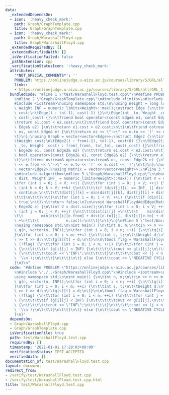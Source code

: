 ```yaml
---
data:
  _extendedDependsOn:
  - icon: ':heavy_check_mark:'
    path: Graph/GraphTemplate.cpp
    title: Graph/GraphTemplate.cpp
  - icon: ':heavy_check_mark:'
    path: Graph/WarashallFloyd.cpp
    title: Graph/WarashallFloyd.cpp
  _extendedRequiredBy: []
  _extendedVerifiedWith: []
  _isVerificationFailed: false
  _pathExtension: cpp
  _verificationStatusIcon: ':heavy_check_mark:'
  attributes:
    '*NOT_SPECIAL_COMMENTS*': ''
    PROBLEM: https://onlinejudge.u-aizu.ac.jp/courses/library/5/GRL/all/GRL_1_C
    links:
    - https://onlinejudge.u-aizu.ac.jp/courses/library/5/GRL/all/GRL_1_C
  bundledCode: "#line 1 \"test/WarashallFloyd.test.cpp\"\n#define PROBLEM \"https://onlinejudge.u-aizu.ac.jp/courses/library/5/GRL/all/GRL_1_C\"\
    \n#line 2 \"Graph/GraphTemplate.cpp\"\n#include <limits>\n#include <vector>\n\
    #include <iostream>\nusing namespace std;\n\nusing Weight = long long;\nconstexpr\
    \ Weight INF = numeric_limits<Weight>::max();\nstruct Edge {\n\tint to;\n\tWeight\
    \ cost;\n\tEdge() : to(-1), cost(-1) {}\n\tEdge(int _to, Weight _cost = 1) : to(_to),\
    \ cost(_cost) {}\n\tfriend bool operator<(const Edge& e1, const Edge& e2) {\n\t\
    \treturn e1.cost < e2.cost;\n\t}\n\tfriend bool operator>(const Edge& e1, const\
    \ Edge& e2) {\n\t\treturn e1.cost > e2.cost;\n\t}\n\tfriend ostream& operator<<(ostream&\
    \ os, const Edge& e) {\n\t\treturn os << \"->\" << e.to << '(' << e.cost << ')';\n\
    \t}\n};\nusing Graph = vector<vector<Edge>>;\nstruct Edge2 {\n\tint from, to;\n\
    \tWeight cost;\n\tEdge2() : from(-1), to(-1), cost(0) {}\n\tEdge2(int _from, int\
    \ _to, Weight _cost) : from(_from), to(_to), cost(_cost) {}\n\tfriend bool operator<(const\
    \ Edge2& e1, const Edge2& e2) {\n\t\treturn e1.cost < e2.cost;\n\t}\n\tfriend\
    \ bool operator>(const Edge2& e1, const Edge2& e2) {\n\t\treturn e1.cost > e2.cost;\n\
    \t}\n\tfriend ostream& operator<<(ostream& os, const Edge2& e) {\n\t\treturn os\
    \ << e.from << \"->\" << e.to << '(' << e.cost << ')';\n\t}\n};\nusing Edges =\
    \ vector<Edge2>;\nusing Matrix = vector<vector<Weight>>;\n#line 3 \"Graph/WarashallFloyd.cpp\"\
    \n#include <algorithm>\n#line 5 \"Graph/WarashallFloyd.cpp\"\n\nbool WarashallFloyd(Matrix&\
    \ dist, Weight INF_ = numeric_limits<Weight>::max()) {\n\tint V = dist.size();\n\
    \tfor (int i = 0; i < V; ++i) {\n\t\tfor (int j = 0; j < V; ++j) {\n\t\t\tfor\
    \ (int k = 0; k < V; ++k) {\n\t\t\t\tif (dist[j][i] == INF_ || dist[i][k] == INF_)\
    \ continue;\n\t\t\t\tdist[j][k] = min(dist[j][k], dist[j][i] + dist[i][k]);\n\t\
    \t\t}\n\t\t}\n\t}\n\tfor (int i = 0; i < V; ++i) {\n\t\tif (dist[i][i] < 0) return\
    \ true;\n\t}\n\treturn false;\n}\n\nvoid WarashallFloydAddEdge(Matrix& dist, const\
    \ Edge2& e) {\n\tint V = dist.size();\n\tfor (int i = 0; i < V; ++i) {\n\t\tfor\
    \ (int j = 0; j < V; ++j) {\n\t\t\tdist[i][j] =\n\t\t\t    min(dist[i][j],\n\t\
    \t\t        min(dist[i][e.from] + dist[e.to][j], dist[i][e.to] + dist[e.from][j])\
    \ +\n\t\t\t            e.cost);\n\t\t}\n\t}\n}\n#line 5 \"test/WarashallFloyd.test.cpp\"\
    \nusing namespace std;\n\nint main() {\n\tint n, m;\n\tcin >> n >> m;\n\tMatrix\
    \ g(n, vector(n, INF));\n\tfor (int i = 0; i < n; ++i) {\n\t\tg[i][i] = 0;\n\t\
    }\n\tfor (int i = 0; i < m; ++i) {\n\t\tint s, t;\n\t\tWeight d;\n\t\tcin >> s\
    \ >> t >> d;\n\t\tg[s][t] = d;\n\t}\n\n\tbool flag = WarashallFloyd(g);\n\tif\
    \ (!flag) {\n\t\tfor (int i = 0; i < n; ++i) {\n\t\t\tfor (int j = 0; j < n; ++j)\
    \ {\n\t\t\t\tif (g[i][j] < INF) {\n\t\t\t\t\tcout << g[i][j];\n\t\t\t\t} else\
    \ {\n\t\t\t\t\tcout << \"INF\";\n\t\t\t\t}\n\t\t\t\tcout << (j < n - 1 ? ' ' :\
    \ '\\n');\n\t\t\t}\n\t\t}\n\t} else {\n\t\tcout << \"NEGATIVE CYCLE\\n\";\n\t\
    }\n}\n"
  code: "#define PROBLEM \"https://onlinejudge.u-aizu.ac.jp/courses/library/5/GRL/all/GRL_1_C\"\
    \n#include \"./../Graph/WarashallFloyd.cpp\"\n#include <iostream>\n#include <vector>\n\
    using namespace std;\n\nint main() {\n\tint n, m;\n\tcin >> n >> m;\n\tMatrix\
    \ g(n, vector(n, INF));\n\tfor (int i = 0; i < n; ++i) {\n\t\tg[i][i] = 0;\n\t\
    }\n\tfor (int i = 0; i < m; ++i) {\n\t\tint s, t;\n\t\tWeight d;\n\t\tcin >> s\
    \ >> t >> d;\n\t\tg[s][t] = d;\n\t}\n\n\tbool flag = WarashallFloyd(g);\n\tif\
    \ (!flag) {\n\t\tfor (int i = 0; i < n; ++i) {\n\t\t\tfor (int j = 0; j < n; ++j)\
    \ {\n\t\t\t\tif (g[i][j] < INF) {\n\t\t\t\t\tcout << g[i][j];\n\t\t\t\t} else\
    \ {\n\t\t\t\t\tcout << \"INF\";\n\t\t\t\t}\n\t\t\t\tcout << (j < n - 1 ? ' ' :\
    \ '\\n');\n\t\t\t}\n\t\t}\n\t} else {\n\t\tcout << \"NEGATIVE CYCLE\\n\";\n\t\
    }\n}"
  dependsOn:
  - Graph/WarashallFloyd.cpp
  - Graph/GraphTemplate.cpp
  isVerificationFile: true
  path: test/WarashallFloyd.test.cpp
  requiredBy: []
  timestamp: '2021-01-01 17:28:03+09:00'
  verificationStatus: TEST_ACCEPTED
  verifiedWith: []
documentation_of: test/WarashallFloyd.test.cpp
layout: document
redirect_from:
- /verify/test/WarashallFloyd.test.cpp
- /verify/test/WarashallFloyd.test.cpp.html
title: test/WarashallFloyd.test.cpp
---
```

